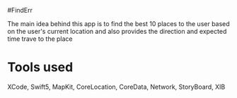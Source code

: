 #FindErr
<p>The main idea behind this app is to find the best 10 places to the user based on the user's current location and also provides the direction and expected time trave to the place
  
<h1>Tools used</h1>
<p>XCode, Swift5, MapKit, CoreLocation, CoreData, Network, StoryBoard, XIB</p>
